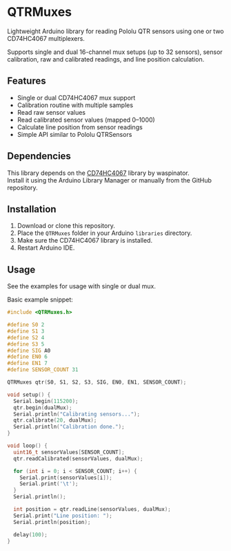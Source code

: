 # QTRMuxes

Lightweight Arduino library for reading Pololu QTR sensors using one or two CD74HC4067 multiplexers.

Supports single and dual 16-channel mux setups (up to 32 sensors), sensor calibration, raw and calibrated readings, and line position calculation.

## Features

- Single or dual CD74HC4067 mux support
- Calibration routine with multiple samples
- Read raw sensor values
- Read calibrated sensor values (mapped 0–1000)
- Calculate line position from sensor readings
- Simple API similar to Pololu QTRSensors

## Dependencies

This library depends on the [CD74HC4067](https://github.com/waspinator/CD74HC4067) library by waspinator.  
Install it using the Arduino Library Manager or manually from the GitHub repository.

## Installation

1. Download or clone this repository.
2. Place the `QTRMuxes` folder in your Arduino `libraries` directory.
3. Make sure the CD74HC4067 library is installed.
4. Restart Arduino IDE.

## Usage

See the examples for usage with single or dual mux.

Basic example snippet:

```cpp
#include <QTRMuxes.h>

#define S0 2
#define S1 3
#define S2 4
#define S3 5
#define SIG A0
#define EN0 6
#define EN1 7
#define SENSOR_COUNT 31

QTRMuxes qtr(S0, S1, S2, S3, SIG, EN0, EN1, SENSOR_COUNT);

void setup() {
  Serial.begin(115200);
  qtr.begin(dualMux);
  Serial.println("Calibrating sensors...");
  qtr.calibrate(20, dualMux);
  Serial.println("Calibration done.");
}

void loop() {
  uint16_t sensorValues[SENSOR_COUNT];
  qtr.readCalibrated(sensorValues, dualMux);

  for (int i = 0; i < SENSOR_COUNT; i++) {
    Serial.print(sensorValues[i]);
    Serial.print('\t');
  }
  Serial.println();

  int position = qtr.readLine(sensorValues, dualMux);
  Serial.print("Line position: ");
  Serial.println(position);

  delay(100);
}

